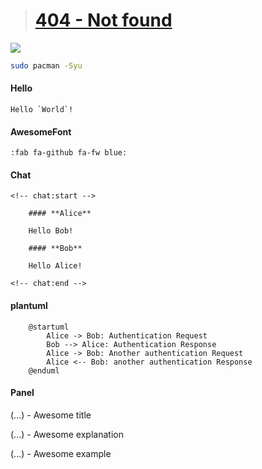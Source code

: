 > # [404 - Not found](/)

![](https://avatars.githubusercontent.com/u/10797357?s=96 )


``` bash
sudo pacman -Syu
```


<!-- tabs:start -->

#### **Hello**

	Hello `World`!

#### **AwesomeFont**

	:fab fa-github fa-fw blue:

#### **Chat**

	<!-- chat:start -->

		#### **Alice**

		Hello Bob!

		#### **Bob**

		Hello Alice!

	<!-- chat:end -->


#### **plantuml**

```plantuml
	@startuml
		Alice -> Bob: Authentication Request
		Bob --> Alice: Authentication Response
		Alice -> Bob: Another authentication Request
		Alice <-- Bob: another authentication Response
	@enduml
```

#### **Panel**

<!-- panels:start -->

<!-- div:title-panel -->

  (...) - Awesome title

<!-- div:left-panel -->

  (...) - Awesome explanation

<!-- div:right-panel -->

  (...) - Awesome example

<!-- panels:end -->


<!-- tabs:end -->

